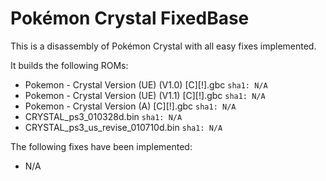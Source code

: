 # Pokémon Crystal FixedBase

This is a disassembly of Pokémon Crystal with all easy fixes implemented.

It builds the following ROMs:

- Pokemon - Crystal Version (UE) (V1.0) [C][!].gbc `sha1: N/A`
- Pokemon - Crystal Version (UE) (V1.1) [C][!].gbc `sha1: N/A`
- Pokemon - Crystal Version (A) [C][!].gbc `sha1: N/A`
- CRYSTAL_ps3_010328d.bin `sha1: N/A`
- CRYSTAL_ps3_us_revise_010710d.bin `sha1: N/A`

The following fixes have been implemented:
- N/A

